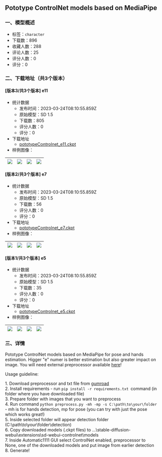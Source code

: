 ## Pototype ControlNet models based on MediaPipe
### 一、模型概述

- 标签：`character`
- 下载数：896
- 收藏人数：288
- 评论人数：25
- 评分人数：0
- 评分：0

### 二、下载地址（共3个版本）

#### [版本3/共3个版本] e11

- 统计数据
  - 发布时间：2023-03-24T08:10:55.859Z
  - 原始模型：SD 1.5
  - 下载数：805
  - 评分人数：0
  - 评分：0
- 下载地址
  - [pototypeControlnet_e11.ckpt](https://civitai.com/api/download/models/19369)
- 样例图像：

| <img src="https://image.civitai.com/xG1nkqKTMzGDvpLrqFT7WA/fb6a7541-1cce-455d-1f24-af938cf18000/width=450/203106.jpeg" /> | <img src="https://image.civitai.com/xG1nkqKTMzGDvpLrqFT7WA/87e4deca-c924-47b2-3312-8c022ff2f400/width=450/203110.jpeg" /> | <img src="https://image.civitai.com/xG1nkqKTMzGDvpLrqFT7WA/c6970ee3-0367-490f-6acd-f4f3bff4ab00/width=450/203109.jpeg" /> | <img src="https://image.civitai.com/xG1nkqKTMzGDvpLrqFT7WA/e10f903b-d020-49f3-ded0-d1cd2df32500/width=450/203108.jpeg" /> |
| ---- | ---- | ---- | ---- |

#### [版本2/共3个版本] e7

- 统计数据
  - 发布时间：2023-03-24T08:10:55.859Z
  - 原始模型：SD 1.5
  - 下载数：56
  - 评分人数：0
  - 评分：0
- 下载地址
  - [pototypeControlnet_e7.ckpt](https://civitai.com/api/download/models/19370)
- 样例图像：

| <img src="https://image.civitai.com/xG1nkqKTMzGDvpLrqFT7WA/914011cd-90f7-4c4b-fb9d-e07506370400/width=450/203115.jpeg" /> | <img src="https://image.civitai.com/xG1nkqKTMzGDvpLrqFT7WA/273359b3-c791-4098-5d56-127cf0502b00/width=450/203114.jpeg" /> | <img src="https://image.civitai.com/xG1nkqKTMzGDvpLrqFT7WA/ecb947cf-d7e6-4c3f-346d-f37f59a76c00/width=450/203113.jpeg" /> | <img src="https://image.civitai.com/xG1nkqKTMzGDvpLrqFT7WA/70f08fe3-e462-4721-e8e5-66a512ff2600/width=450/203112.jpeg" /> |
| ---- | ---- | ---- | ---- |

#### [版本1/共3个版本] e5

- 统计数据
  - 发布时间：2023-03-24T08:10:55.859Z
  - 原始模型：SD 1.5
  - 下载数：35
  - 评分人数：0
  - 评分：0
- 下载地址
  - [pototypeControlnet_e5.ckpt](https://civitai.com/api/download/models/19371)
- 样例图像：

| <img src="https://image.civitai.com/xG1nkqKTMzGDvpLrqFT7WA/937e24ea-be61-4389-a99f-5b807c2c4f00/width=450/203120.jpeg" /> | <img src="https://image.civitai.com/xG1nkqKTMzGDvpLrqFT7WA/95ce8fdd-c187-4c92-8da9-d4d5684b1c00/width=450/203119.jpeg" /> | <img src="https://image.civitai.com/xG1nkqKTMzGDvpLrqFT7WA/2ec68bd0-35bd-4049-5b47-a30638d7f400/width=450/203118.jpeg" /> | <img src="https://image.civitai.com/xG1nkqKTMzGDvpLrqFT7WA/a2db557a-24dd-4cb2-603f-9afb888cc700/width=450/203117.jpeg" /> |
| ---- | ---- | ---- | ---- |


### 三、详情
<p>Pototype ControlNet models based on MediaPipe for pose and hands estimation. Higger "e" numer is better estimation but also greater impact on image. You will need external preprocessor available <a target="_blank" rel="ugc" href="https://natakaro.gumroad.com/l/oprmi">here</a>!</p><p>Usage guideline:</p><p>1. Download preprocessor and txt file from <a target="_blank" rel="ugc" href="https://natakaro.gumroad.com/l/oprmi">gumroad</a><br />2. Install requirements - run <code>pip install -r requirements.txt </code>command (in folder where you have downloaded file)<br />3. Prepare folder with images that you want to preprocess<br />4. Run command <code>python preprocess.py -mh -mp -s C:\path\to\your\folder </code>- mh is for hands detection, mp for pose (you can try with just the pose which works great!)<br />5. Inside selected folder will appear detection folder (C:\path\to\your\folder\detection)<br />6. Copy downloaded models (.ckpt files) to ...\stable-diffusion-webui\extensions\sd-webui-controlnet\models<br />7. Inside Automatic1111 GUI select ControlNet enabled, preprocessor to None, one of the downloaded models and put image from earlier detection<br />8. Generate!</p>